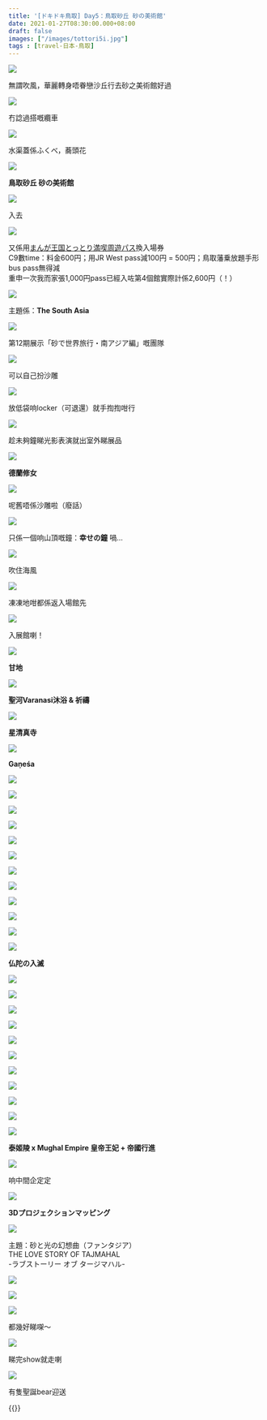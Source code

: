```yaml
---
title: '[ドキドキ鳥取] Day5：鳥取砂丘 砂の美術館'
date: 2021-01-27T08:30:00.000+08:00
draft: false
images: ["/images/tottori5i.jpg"]
tags : [travel-日本-鳥取]
---
```





![](/images/tottori5i1.jpg)

無謂吹風，華麗轉身唔眷戀沙丘行去砂之美術館好過  

![](/images/tottori5i2.jpg)

冇諗過搭嘅纜車  

![](/images/tottori5i3.jpg)

水渠蓋係ふくべ，蕎頭花  

![](/images/tottori5i4.jpg)

**鳥取砂丘 砂の美術館**  

![](/images/tottori5i5.jpg)

入去

![](/images/tottori5i6.jpg)

又係用[まんが王国とっとり満喫周遊パス](https://hidie.net/tottori3k/)換入場券  
C9數time：料金600円；用JR West pass減100円 = 500円；鳥取藩乗放題手形bus pass無得減  
重申一次我而家張1,000円pass已經入咗第4個館實際計係2,600円（！）

![](/images/tottori5i7.jpg)

主題係：**The South Asia**  

![](/images/tottori5i8.jpg)

第12期展示「砂で世界旅行・南アジア編」嘅團隊  

![](/images/tottori5i9.jpg)

可以自己扮沙雕

![](/images/tottori5i10.jpg)

放低袋响locker（可退還）就手揈揈咁行  

![](/images/tottori5i11.jpg)

趁未夠鐘睇光影表演就出室外睇展品  

![](/images/tottori5i12.jpg)

**德蘭修女**  

![](/images/tottori5i13.jpg)

呢舊唔係沙雕啦（廢話） 

![](/images/tottori5i14.jpg)
 
只係一個响山頂嘅鐘：**幸せの鐘** 喎...  

![](/images/tottori5i15.jpg)

吹住海風

![](/images/tottori5i16.jpg)

凍凍地咁都係返入場館先  

![](/images/tottori5i17.jpg)

入展館喇！

![](/images/tottori5i18.jpg)

**甘地**  

![](/images/tottori5i19.jpg)

**聖河Varanasi沐浴 & 祈禱**  

![](/images/tottori5i20.jpg)

**星清真寺**  

![](/images/tottori5i21.jpg)

**Gaṇeśa**  

![](/images/tottori5i22.jpg)

![](/images/tottori5i23.jpg)

![](/images/tottori5i24.jpg)

![](/images/tottori5i25.jpg)

![](/images/tottori5i26.jpg)

![](/images/tottori5i27.jpg)

![](/images/tottori5i28.jpg)

![](/images/tottori5i29.jpg)

![](/images/tottori5i30.jpg)

![](/images/tottori5i31.jpg)

![](/images/tottori5i32.jpg)

![](/images/tottori5i33.jpg)

**仏陀の入滅**  

![](/images/tottori5i34.jpg)

![](/images/tottori5i35.jpg)

![](/images/tottori5i36.jpg)

![](/images/tottori5i37.jpg)

![](/images/tottori5i38.jpg)

![](/images/tottori5i39.jpg)

![](/images/tottori5i40.jpg)

![](/images/tottori5i41.jpg)

![](/images/tottori5i42.jpg)

![](/images/tottori5i43.jpg)

![](/images/tottori5i27.jpg)

**泰姬陵 x Mughal Empire 皇帝王妃 + 帝國行進**  

![](/images/tottori5i.jpg)

响中間企定定

![](/images/tottori5i44.jpg)

**3Dプロジェクションマッピング**  

![](/images/tottori5i45.jpg)

主題：砂と光の幻想曲（ファンタジア）   
THE LOVE STORY OF TAJMAHAL  
\-ラブストーリー オブ タージマハル-  

![](/images/tottori5i46.jpg)

![](/images/tottori5i47.jpg)

![](/images/tottori5i48.jpg)

都幾好睇㗎～  

![](/images/tottori5i49.jpg)

睇完show就走喇  

![](/images/tottori5i50.jpg)

有隻聖誕bear迎送
  
  
{{<tottori>}}  
